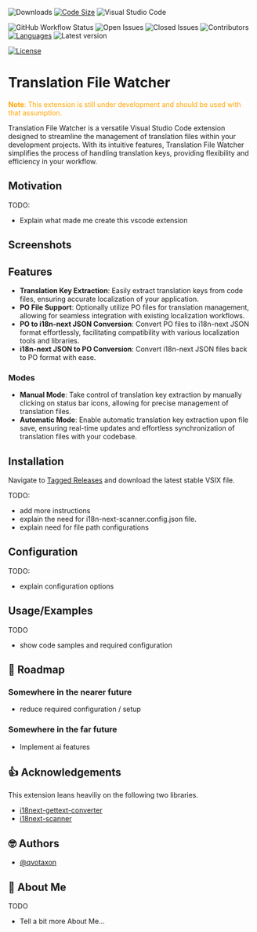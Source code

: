 <!-- ![Logo](./logo.jpg)
<small>Generated using CoPilot</small> -->
![Downloads](https://img.shields.io/visual-studio-marketplace/d/qvotaxon.translation-file-watcher.png?logo=github&branch=main)
[![Code Size](https://img.shields.io/github/languages/code-size/qvotaxon/translation-file-watcher.png?logo=github&branch=main)](https://github.com/qvotaxon/translation-file-watcher/releases)
![Visual Studio Code](https://img.shields.io/badge/VS%20Code-^1.61.0-blue.png?logo=github&branch=main)

![GitHub Workflow Status](https://img.shields.io/github/actions/workflow/status/qvotaxon/translation-file-watcher/release.yml?logo=github&branch=main)
![Open Issues](https://img.shields.io/github/issues/qvotaxon/translation-file-watcher?logo=github&branch=main)
![Closed Issues](https://img.shields.io/github/issues-closed/qvotaxon/translation-file-watcher?logo=github&branch=main)
![Contributors](https://img.shields.io/github/contributors/qvotaxon/translation-file-watcher?logo=github&branch=main)
[![Languages](https://img.shields.io/github/languages/top/qvotaxon/translation-file-watcher.png?logo=github&branch=main)](https://github.com/qvotaxon/translation-file-watcher/releases)
![Latest version](https://img.shields.io/github/package-json/v/qvotaxon/translation-file-watcher)

[![License](https://img.shields.io/github/license/qvotaxon/translation-file-watcher.png?logo=github)](https://github.com/qvotaxon/translation-file-watcher/releases)

<!-- [![FOSSA Status](https://app.fossa.com/api/projects/git%2Bgithub.com%2Fqvotaxon%2Ftranslation-file-watcher.svg?type=shield)](https://app.fossa.com/projects/git%2Bgithub.com%2Fqvotaxon%2Ftranslation-file-watcher?ref=badge_shield) -->


# Translation File Watcher

<span style="color:orange;">**Note**: This extension is still under development and should be used with that assumption.</span>

Translation File Watcher is a versatile Visual Studio Code extension designed to streamline the management of translation files within your development projects. With its intuitive features, Translation File Watcher simplifies the process of handling translation keys, providing flexibility and efficiency in your workflow.

## Motivation

TODO:

- Explain what made me create this vscode extension

## Screenshots

<!-- ![App Screenshot](https://via.placeholder.com/468x300?text=App+Screenshot+Here) -->

## Features

- **Translation Key Extraction**: Easily extract translation keys from code files, ensuring accurate localization of your application.
- **PO File Support**: Optionally utilize PO files for translation management, allowing for seamless integration with existing localization workflows.
- **PO to i18n-next JSON Conversion**: Convert PO files to i18n-next JSON format effortlessly, facilitating compatibility with various localization tools and libraries.
- **i18n-next JSON to PO Conversion**: Convert i18n-next JSON files back to PO format with ease.

### Modes

- **Manual Mode**: Take control of translation key extraction by manually clicking on status bar icons, allowing for precise management of translation files.
- **Automatic Mode**: Enable automatic translation key extraction upon file save, ensuring real-time updates and effortless synchronization of translation files with your codebase.

## Installation

Navigate to [Tagged Releases](https://github.com/qvotaxon/translation-file-watcher/tags) and download the latest stable VSIX file.

TODO:

- add more instructions
- explain the need for i18n-next-scanner.config.json file.
- explain need for file path configurations

## Configuration

TODO:

- explain configuration options

## Usage/Examples

TODO

- show code samples and required configuration

## 🚧 Roadmap

### Somewhere in the nearer future

- reduce required configuration / setup

### Somewhere in the far future

- Implement ai features

## 👍 Acknowledgements

This extension leans heaviliy on the following two libraries.

- [i18next-gettext-converter](https://github.com/i18next/i18next-gettext-converter)
- [i18next-scanner](https://github.com/i18next/i18next-scanner)

## 🤓 Authors

- [@qvotaxon](https://www.github.com/qvotaxon)

## 🚀 About Me

TODO

- Tell a bit more About Me...

<!-- ## License

[![FOSSA Status](https://app.fossa.com/api/projects/git%2Bgithub.com%2Fqvotaxon%2Ftranslation-file-watcher.svg?type=large)](https://app.fossa.com/projects/git%2Bgithub.com%2Fqvotaxon%2Ftranslation-file-watcher?ref=badge_large) -->
